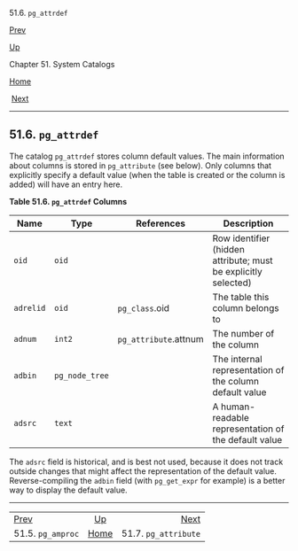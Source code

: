 <div class="navheader" data-xmlns="http://www.w3.org/TR/xhtml1/transitional">

51.6. `pg_attrdef`

</div>

[Prev](catalog-pg-amproc.html "51.5. pg_amproc") 

[Up](catalogs.html "Chapter 51. System Catalogs")

Chapter 51. System Catalogs

[Home](index.html "PostgreSQL 10.3 Documentation")

 [Next](catalog-pg-attribute.html "51.7. pg_attribute")

-----

<div id="CATALOG-PG-ATTRDEF" class="sect1">

<div class="titlepage">

<div>

<div>

## 51.6. `pg_attrdef`

</div>

</div>

</div>

<span id="id-1.10.4.8.2" class="indexterm"></span>

The catalog `pg_attrdef` stores column default values. The main
information about columns is stored in `pg_attribute` (see below). Only
columns that explicitly specify a default value (when the table is
created or the column is added) will have an entry here.

<div id="id-1.10.4.8.4" class="table">

**Table 51.6. `pg_attrdef`
Columns**

<div class="table-contents">

| Name      | Type           | References            | Description                                                    |
| --------- | -------------- | --------------------- | -------------------------------------------------------------- |
| `oid`     | `oid`          |                       | Row identifier (hidden attribute; must be explicitly selected) |
| `adrelid` | `oid`          | `pg_class`.oid        | The table this column belongs to                               |
| `adnum`   | `int2`         | `pg_attribute`.attnum | The number of the column                                       |
| `adbin`   | `pg_node_tree` |                       | The internal representation of the column default value        |
| `adsrc`   | `text`         |                       | A human-readable representation of the default value           |

</div>

</div>

  

The `adsrc` field is historical, and is best not used, because it does
not track outside changes that might affect the representation of the
default value. Reverse-compiling the `adbin` field (with `pg_get_expr`
for example) is a better way to display the default
value.

</div>

<div class="navfooter">

-----

|                                |                     |                                   |
| :----------------------------- | :-----------------: | --------------------------------: |
| [Prev](catalog-pg-amproc.html) | [Up](catalogs.html) | [Next](catalog-pg-attribute.html) |
| 51.5. `pg_amproc`              | [Home](index.html)  |              51.7. `pg_attribute` |

</div>
